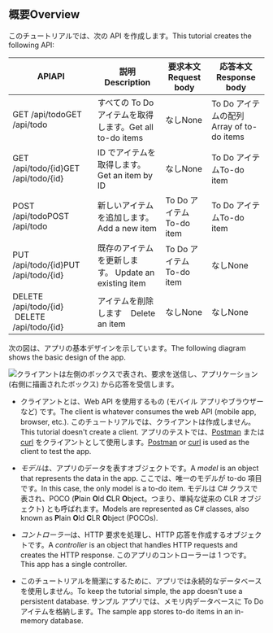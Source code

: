 ## <a name="overview"></a><span data-ttu-id="d19a3-101">概要</span><span class="sxs-lookup"><span data-stu-id="d19a3-101">Overview</span></span>

<span data-ttu-id="d19a3-102">このチュートリアルでは、次の API を作成します。</span><span class="sxs-lookup"><span data-stu-id="d19a3-102">This tutorial creates the following API:</span></span>

|<span data-ttu-id="d19a3-103">API</span><span class="sxs-lookup"><span data-stu-id="d19a3-103">API</span></span> | <span data-ttu-id="d19a3-104">説明</span><span class="sxs-lookup"><span data-stu-id="d19a3-104">Description</span></span> | <span data-ttu-id="d19a3-105">要求本文</span><span class="sxs-lookup"><span data-stu-id="d19a3-105">Request body</span></span> | <span data-ttu-id="d19a3-106">応答本文</span><span class="sxs-lookup"><span data-stu-id="d19a3-106">Response body</span></span> |
|--- | ---- | ---- | ---- |
|<span data-ttu-id="d19a3-107">GET /api/todo</span><span class="sxs-lookup"><span data-stu-id="d19a3-107">GET /api/todo</span></span> | <span data-ttu-id="d19a3-108">すべての To Do アイテムを取得します。</span><span class="sxs-lookup"><span data-stu-id="d19a3-108">Get all to-do items</span></span> | <span data-ttu-id="d19a3-109">なし</span><span class="sxs-lookup"><span data-stu-id="d19a3-109">None</span></span> | <span data-ttu-id="d19a3-110">To Do アイテムの配列</span><span class="sxs-lookup"><span data-stu-id="d19a3-110">Array of to-do items</span></span>|
|<span data-ttu-id="d19a3-111">GET /api/todo/{id}</span><span class="sxs-lookup"><span data-stu-id="d19a3-111">GET /api/todo/{id}</span></span> | <span data-ttu-id="d19a3-112">ID でアイテムを取得します。</span><span class="sxs-lookup"><span data-stu-id="d19a3-112">Get an item by ID</span></span> | <span data-ttu-id="d19a3-113">なし</span><span class="sxs-lookup"><span data-stu-id="d19a3-113">None</span></span> | <span data-ttu-id="d19a3-114">To Do アイテム</span><span class="sxs-lookup"><span data-stu-id="d19a3-114">To-do item</span></span>|
|<span data-ttu-id="d19a3-115">POST /api/todo</span><span class="sxs-lookup"><span data-stu-id="d19a3-115">POST /api/todo</span></span> | <span data-ttu-id="d19a3-116">新しいアイテムを追加します。</span><span class="sxs-lookup"><span data-stu-id="d19a3-116">Add a new item</span></span> | <span data-ttu-id="d19a3-117">To Do アイテム</span><span class="sxs-lookup"><span data-stu-id="d19a3-117">To-do item</span></span> | <span data-ttu-id="d19a3-118">To Do アイテム</span><span class="sxs-lookup"><span data-stu-id="d19a3-118">To-do item</span></span> |
|<span data-ttu-id="d19a3-119">PUT /api/todo/{id}</span><span class="sxs-lookup"><span data-stu-id="d19a3-119">PUT /api/todo/{id}</span></span> | <span data-ttu-id="d19a3-120">既存のアイテムを更新します。&nbsp;</span><span class="sxs-lookup"><span data-stu-id="d19a3-120">Update an existing item &nbsp;</span></span> | <span data-ttu-id="d19a3-121">To Do アイテム</span><span class="sxs-lookup"><span data-stu-id="d19a3-121">To-do item</span></span> | <span data-ttu-id="d19a3-122">なし</span><span class="sxs-lookup"><span data-stu-id="d19a3-122">None</span></span> |
|<span data-ttu-id="d19a3-123">DELETE /api/todo/{id} &nbsp; &nbsp;</span><span class="sxs-lookup"><span data-stu-id="d19a3-123">DELETE /api/todo/{id} &nbsp; &nbsp;</span></span> | <span data-ttu-id="d19a3-124">アイテムを削除します &nbsp; &nbsp;</span><span class="sxs-lookup"><span data-stu-id="d19a3-124">Delete an item &nbsp; &nbsp;</span></span> | <span data-ttu-id="d19a3-125">なし</span><span class="sxs-lookup"><span data-stu-id="d19a3-125">None</span></span> | <span data-ttu-id="d19a3-126">なし</span><span class="sxs-lookup"><span data-stu-id="d19a3-126">None</span></span>|

<span data-ttu-id="d19a3-127">次の図は、アプリの基本デザインを示しています。</span><span class="sxs-lookup"><span data-stu-id="d19a3-127">The following diagram shows the basic design of the app.</span></span>

![クライアントは左側のボックスで表され、要求を送信し、アプリケーション (右側に描画されたボックス) から応答を受信します。](../../tutorials/first-web-api/_static/architecture.png)

* <span data-ttu-id="d19a3-132">クライアントとは、Web API を使用するもの (モバイル アプリやブラウザーなど) です。</span><span class="sxs-lookup"><span data-stu-id="d19a3-132">The client is whatever consumes the web API (mobile app, browser, etc.).</span></span> <span data-ttu-id="d19a3-133">このチュートリアルでは、クライアントは作成しません。</span><span class="sxs-lookup"><span data-stu-id="d19a3-133">This tutorial doesn't create a client.</span></span> <span data-ttu-id="d19a3-134">アプリのテストでは、[Postman](https://www.getpostman.com/) または [curl](https://curl.haxx.se/docs/manpage.html) をクライアントとして使用します。</span><span class="sxs-lookup"><span data-stu-id="d19a3-134">[Postman](https://www.getpostman.com/) or [curl](https://curl.haxx.se/docs/manpage.html) is used as the client to test the app.</span></span>

* <span data-ttu-id="d19a3-135">*モデル*は、アプリのデータを表すオブジェクトです。</span><span class="sxs-lookup"><span data-stu-id="d19a3-135">A *model* is an object that represents the data in the app.</span></span> <span data-ttu-id="d19a3-136">ここでは、唯一のモデルが to-do 項目です。</span><span class="sxs-lookup"><span data-stu-id="d19a3-136">In this case, the only model is a to-do item.</span></span> <span data-ttu-id="d19a3-137">モデルは C# クラスで表され、POCO (**P**lain **O**ld **C**LR **O**bject。つまり、単純な従来の CLR オブジェクト) とも呼ばれます。</span><span class="sxs-lookup"><span data-stu-id="d19a3-137">Models are represented as C# classes, also known as **P**lain **O**ld **C**LR **O**bject (POCOs).</span></span>

* <span data-ttu-id="d19a3-138">*コントローラー*は、HTTP 要求を処理し、HTTP 応答を作成するオブジェクトです。</span><span class="sxs-lookup"><span data-stu-id="d19a3-138">A *controller* is an object that handles HTTP requests and creates the HTTP response.</span></span> <span data-ttu-id="d19a3-139">このアプリのコントローラーは 1 つです。</span><span class="sxs-lookup"><span data-stu-id="d19a3-139">This app has a single controller.</span></span>

* <span data-ttu-id="d19a3-140">このチュートリアルを簡潔にするために、アプリでは永続的なデータベースを使用しません。</span><span class="sxs-lookup"><span data-stu-id="d19a3-140">To keep the tutorial simple, the app doesn't use a persistent database.</span></span> <span data-ttu-id="d19a3-141">サンプル アプリでは、メモリ内データベースに To Do アイテムを格納します。</span><span class="sxs-lookup"><span data-stu-id="d19a3-141">The sample app stores to-do items in an in-memory database.</span></span>
